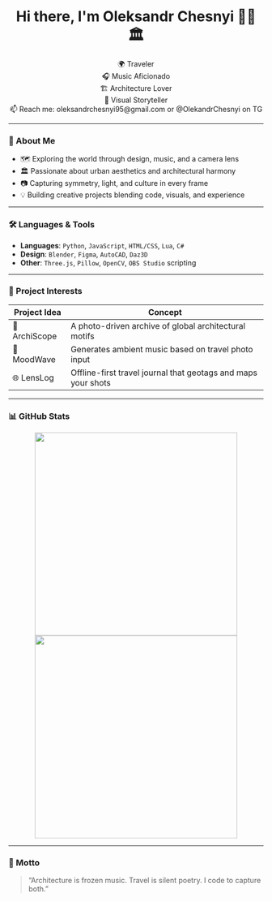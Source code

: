 <h1 align="center">Hi there, I'm Oleksandr Chesnyi 🎒🎶🏛️</h1>

<p align="center">
  🌍 Traveler<br>
  🎧 Music Aficionado<br>
  🏗️ Architecture Lover<br>
  📸 Visual Storyteller<br>
  📫 Reach me: oleksandrchesnyi95@gmail.com or @OlekandrChesnyi on TG
</p>

---

### 🎯 About Me

- 🗺️ Exploring the world through design, music, and a camera lens  
- 🏛️ Passionate about urban aesthetics and architectural harmony  
- 📷 Capturing symmetry, light, and culture in every frame  
- 💡 Building creative projects blending code, visuals, and experience  

---

### 🛠 Languages & Tools

- **Languages**: `Python`, `JavaScript`, `HTML/CSS`, `Lua`, `C#`
- **Design**: `Blender`, `Figma`, `AutoCAD`, `Daz3D`
- **Other**: `Three.js`, `Pillow`, `OpenCV`, `OBS Studio` scripting

---

### 🔧 Project Interests

| Project Idea | Concept |
|--------------|---------|
| 🎨 ArchiScope | A photo-driven archive of global architectural motifs |
| 🎵 MoodWave | Generates ambient music based on travel photo input |
| 🌐 LensLog | Offline-first travel journal that geotags and maps your shots |

---

### 📊 GitHub Stats

<p align="center">
  <img src="https://github-readme-stats.vercel.app/api?username=aesthetic-nomad&show_icons=true&theme=gruvbox" width="400" />
  <img src="https://github-readme-streak-stats.herokuapp.com/?user=aesthetic-nomad&theme=gruvbox" width="400" />
</p>

---

### 🌟 Motto

> “Architecture is frozen music. Travel is silent poetry. I code to capture both.”

